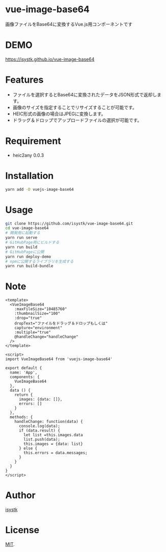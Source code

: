 # vue-image-base64
 
画像ファイルをBase64に変換するVue.js用コンポーネントです
 
# DEMO
 
https://isystk.github.io/vue-image-base64
 
# Features
 
- ファイルを選択するとBase64に変換されたデータをJSON形式で返却します。
- 画像のサイズを指定することでリサイズすることが可能です。
- HEIC形式の画像の場合はJPEGに変換します。
- ドラッグ＆ドロップでアップロードファイルの選択が可能です。
 
# Requirement
 
* heic2any 0.0.3
 
# Installation
 
```bash
yarn add -D vuejs-image-base64
```
 
# Usage
 
```bash
git clone https://github.com/isystk/vue-image-base64.git
cd vue-image-base64
# 開発用に起動する
yarn run serve
# GitHubPage用にビルドする
yarn run build
# GitHubPageに公開
yarn run deploy-demo
# npmに公開するライブラリを生成する
yarn run build-bundle
```
 
# Note

```
<template>
  <VueImageBase64 
    :maxFileSize="10485760"
    :thumbnailSize="100"
    :drop="true"
    dropText="ファイルをドラッグ＆ドロップもしくは"
    capture="environment"
    :multiple="true"
    @handleChange="handleChange"
  />
</template>

<script>
import VueImageBase64 from 'vuejs-image-base64'

export default {
  name: 'App',
  components: {
    VueImageBase64
  },
  data () {
    return {
      images: {data: []},
      errors: []
    }
  },
  methods: {
    handleChange: function(data) {
      console.log(data);
      if (data.result) {
        let list =this.images.data
        list.push(data);
        this.images = {data: list}
      } else {
        this.errors = data.messages;
      }
    }
  }
}
</script>
```
 
# Author
 
[isystk](https://github.com/isystk)

# License
 
[MIT](https://en.wikipedia.org/wiki/MIT_License).
